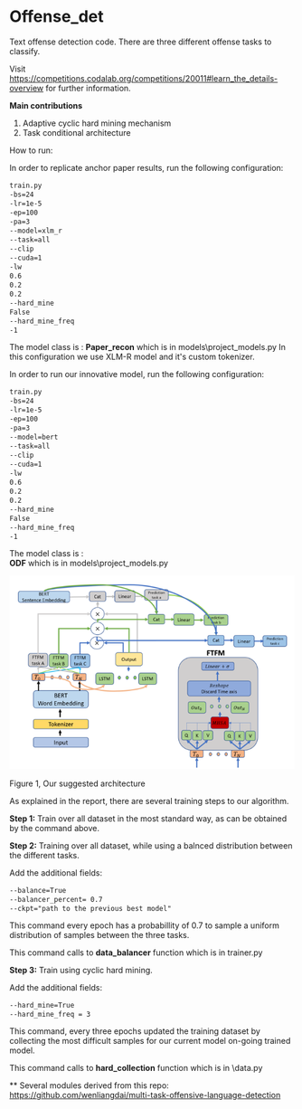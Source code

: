 # Offense_det
Text offense detection code. 
There are three different offense tasks to classify.

Visit https://competitions.codalab.org/competitions/20011#learn_the_details-overview for further information.


**Main contributions**
1. Adaptive cyclic hard mining mechanism 
2. Task conditional architecture

How to run:

In order to replicate anchor paper results, run the following configuration: 
```
train.py 
-bs=24
-lr=1e-5
-ep=100
-pa=3
--model=xlm_r
--task=all
--clip
--cuda=1
-lw
0.6
0.2
0.2
--hard_mine
False
--hard_mine_freq
-1
``` 
The model class is : 
**Paper_recon** which is in models\project_models.py
In this configuration we use XLM-R model and it's custom tokenizer.

In order to run our innovative model, run the following configuration: 
```
train.py 
-bs=24
-lr=1e-5
-ep=100
-pa=3
--model=bert
--task=all
--clip
--cuda=1
-lw
0.6
0.2
0.2
--hard_mine
False
--hard_mine_freq
-1
```  
The model class is :  
**ODF** which is in models\project_models.py

![alt text](https://github.com/YuvalBecker/Offense_det/blob/main/model_arch.png)

Figure 1, Our suggested architecture 


As explained in the report, there are several training steps to our algorithm.


**Step 1:** Train over all dataset in the most standard way, as can be obtained by the command above.


**Step 2:** Training over all dataset, while using a balnced distribution between the different tasks.


Add the additional fields:

```
--balance=True
--balancer_percent= 0.7
--ckpt="path to the previous best model"
```

This command every epoch has a probabillity of 0.7 to sample a uniform distribution of samples between the three tasks.

This command calls to **data_balancer** function which is in trainer.py


**Step 3:** Train using cyclic hard mining.


Add the additional fields:
```
--hard_mine=True
--hard_mine_freq = 3
```
This command, every three epochs updated the training dataset by collecting the most difficult samples for our current model on-going trained model. 

This command calls to **hard_collection** function which is in \data.py 



** Several modules derived from this repo:
https://github.com/wenliangdai/multi-task-offensive-language-detection
